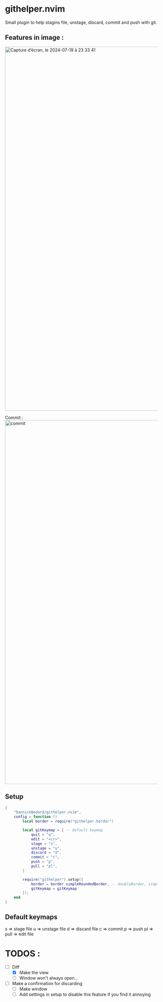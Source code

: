 # githelper.nvim
Small plugin to help stagins file, unstage, discard, commit and push with git.

## Features in image  :
<img width="1200" alt="Capture d’écran, le 2024-07-19 à 23 33 41" src="https://github.com/user-attachments/assets/4dc8e8e2-85d1-4d33-88c2-a10591cc888b">

Commit : 
<img width="1200" alt="commit" src="https://github.com/user-attachments/assets/fb52fd5e-7a2d-4271-8641-521f2b875874">

## Setup

```lua
{
    "DannickBedard/githelper.nvim",
    config = function ()
        local border = require("githelper.border")

        local gitKeymap = { -- Default keymap
            quit = "q",
            edit = "<cr>",
            stage = "s",
            unstage = "u",
            discard = "d",
            commit = "c",
            push = "p",
            pull = "pl",
        }

        require("githelper").setup({
            border = border.simpleRoundedBorder, -- doubleBorder, simpleBorder, simpleRoundedBorder, simpleThickBorder
            gitKeymap = gitKeymap
        });
    end
}
```

## Default keymaps

s => stage file
u => unstage file
d => discard file
c => commit
p => push
pl => pull
<cr> => edit file

# TODOS : 
- [ ] Diff
    - [x] Make the view
    - [ ] Window won't always open... 
- [ ] Make a confirmation for discarding
    - [ ] Make window
    - [ ] Add settings in setup to disable this feature if you find it annoying
